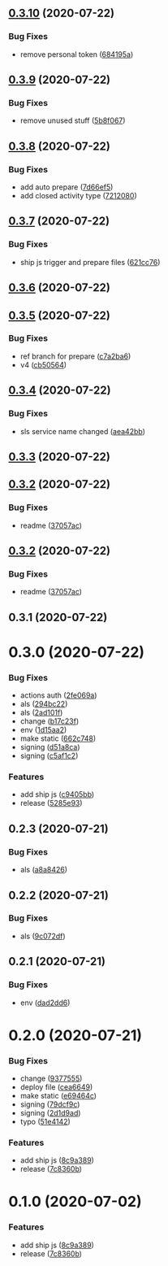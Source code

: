 ## [0.3.10](https://github.com/pronitdas/ci-cd-nodejs-lambda/compare/v0.3.9...v0.3.10) (2020-07-22)


### Bug Fixes

* remove personal token ([684195a](https://github.com/pronitdas/ci-cd-nodejs-lambda/commit/684195a394f28c1173023bb48f02aa20e4b8777c))



## [0.3.9](https://github.com/pronitdas/ci-cd-nodejs-lambda/compare/v0.3.8...v0.3.9) (2020-07-22)


### Bug Fixes

* remove unused stuff ([5b8f067](https://github.com/pronitdas/ci-cd-nodejs-lambda/commit/5b8f067f833e3719853f4f9a177e80e398997fa3))



## [0.3.8](https://github.com/pronitdas/ci-cd-nodejs-lambda/compare/v0.3.7...v0.3.8) (2020-07-22)


### Bug Fixes

* add auto prepare ([7d66ef5](https://github.com/pronitdas/ci-cd-nodejs-lambda/commit/7d66ef517c019370d4164dcd30ca3552ed733689))
* add closed activity type ([7212080](https://github.com/pronitdas/ci-cd-nodejs-lambda/commit/721208056f634e1becb5a1cf130d33e918e7d9e4))



## [0.3.7](https://github.com/pronitdas/ci-cd-nodejs-lambda/compare/v0.3.5...v0.3.7) (2020-07-22)


### Bug Fixes

* ship js trigger and prepare files ([621cc76](https://github.com/pronitdas/ci-cd-nodejs-lambda/commit/621cc7613ae2fff895d07d9b6c6e0ff9e28b1ac9))



## [0.3.6](https://github.com/pronitdas/ci-cd-nodejs-lambda/compare/v0.3.5...v0.3.6) (2020-07-22)



## [0.3.5](https://github.com/pronitdas/ci-cd-nodejs-lambda/compare/v0.3.4...v0.3.5) (2020-07-22)


### Bug Fixes

* ref branch for prepare ([c7a2ba6](https://github.com/pronitdas/ci-cd-nodejs-lambda/commit/c7a2ba6cf78f7c1408abfe9cb85447db895a1036))
* v4 ([cb50564](https://github.com/pronitdas/ci-cd-nodejs-lambda/commit/cb50564919d98496a431415c727aea549b32ce05))



## [0.3.4](https://github.com/pronitdas/ci-cd-nodejs-lambda/compare/v0.3.3...v0.3.4) (2020-07-22)


### Bug Fixes

* sls service name changed ([aea42bb](https://github.com/pronitdas/ci-cd-nodejs-lambda/commit/aea42bb6eb22e4f04f103c76cab5649f2aff89a7))



## [0.3.3](https://github.com/pronitdas/ci-cd-nodejs-lambda/compare/v0.3.1...v0.3.3) (2020-07-22)



## [0.3.2](https://github.com/pronitdas/ci-cd-nodejs-lambda/compare/v0.3.1...v0.3.2) (2020-07-22)


### Bug Fixes

* readme ([37057ac](https://github.com/pronitdas/ci-cd-nodejs-lambda/commit/37057acdd57b409f3752e660b0a6e486e62fc519))



## [0.3.2](https://github.com/pronitdas/ci-cd-nodejs-lambda/compare/v0.3.1...v0.3.2) (2020-07-22)


### Bug Fixes

* readme ([37057ac](https://github.com/pronitdas/ci-cd-nodejs-lambda/commit/37057acdd57b409f3752e660b0a6e486e62fc519))



## 0.3.1 (2020-07-22)



# 0.3.0 (2020-07-22)


### Bug Fixes

* actions auth ([2fe069a](https://github.com/pronitdas/ci-cd-nodejs-lambda/commit/2fe069a62bc2c3a70745c2b027656a6b23e396be))
* als ([294bc22](https://github.com/pronitdas/ci-cd-nodejs-lambda/commit/294bc228c30d42c309b41eb4f8adf9aec67afba6))
* als ([2ad101f](https://github.com/pronitdas/ci-cd-nodejs-lambda/commit/2ad101fa76e1595908f805d87c5378591ed64122))
* change ([b17c23f](https://github.com/pronitdas/ci-cd-nodejs-lambda/commit/b17c23f7a7c8c87b9d61e4951fa68be6c5e2d2da))
* env ([1d15aa2](https://github.com/pronitdas/ci-cd-nodejs-lambda/commit/1d15aa280568810020c38dd8ec52dcae11ef9e13))
* make static ([662c748](https://github.com/pronitdas/ci-cd-nodejs-lambda/commit/662c74873eba194e72624da0b1383f5d3daa0141))
* signing ([d51a8ca](https://github.com/pronitdas/ci-cd-nodejs-lambda/commit/d51a8ca6825257b196c5ce61d8a9aaa5ac2bbb9c))
* signing ([c5af1c2](https://github.com/pronitdas/ci-cd-nodejs-lambda/commit/c5af1c2da56d303d798e6602d4d573da92e4da4b))


### Features

* add ship js ([c9405bb](https://github.com/pronitdas/ci-cd-nodejs-lambda/commit/c9405bbb699808cf63d4eacc129c2f7a393c31f0))
* release ([5285e93](https://github.com/pronitdas/ci-cd-nodejs-lambda/commit/5285e93fb868374d75376414432604faff57111f))



## 0.2.3 (2020-07-21)


### Bug Fixes

* als ([a8a8426](https://github.com/pronitdas/ci-cd-nodejs-lambda/commit/a8a8426300bf70b3be08e741f5e1400cbbb3caae))



## 0.2.2 (2020-07-21)


### Bug Fixes

* als ([9c072df](https://github.com/pronitdas/ci-cd-nodejs-lambda/commit/9c072dffb36cfe4a23800d595420bd7037cdcda4))



## 0.2.1 (2020-07-21)


### Bug Fixes

* env ([dad2dd6](https://github.com/pronitdas/ci-cd-nodejs-lambda/commit/dad2dd6017872ab3090a63bbd516b442ba0e9de4))



# 0.2.0 (2020-07-21)


### Bug Fixes

* change ([9377555](https://github.com/pronitdas/ci-cd-nodejs-lambda/commit/93775552c4db9088bc98af3aa03a8b26f9ab527c))
* deploy file ([cea6649](https://github.com/pronitdas/ci-cd-nodejs-lambda/commit/cea66490e18cf341821a7c55c15da31207bcc62b))
* make static ([e69464c](https://github.com/pronitdas/ci-cd-nodejs-lambda/commit/e69464c7ad659270685c39cc86ded9914ec654ec))
* signing ([79dcf9c](https://github.com/pronitdas/ci-cd-nodejs-lambda/commit/79dcf9cf13a5158cd5f1aeddb4d4f7136081cb24))
* signing ([2d1d9ad](https://github.com/pronitdas/ci-cd-nodejs-lambda/commit/2d1d9adf6ee7243de16066a9597e8380391c7c09))
* typo ([51e4142](https://github.com/pronitdas/ci-cd-nodejs-lambda/commit/51e4142791852498c0591f8792dbaf3f5770be16))


### Features

* add ship js ([8c9a389](https://github.com/pronitdas/ci-cd-nodejs-lambda/commit/8c9a3892a8ecfb44476cf186050047feb0580300))
* release ([7c8360b](https://github.com/pronitdas/ci-cd-nodejs-lambda/commit/7c8360b09400562535dd2ddf6ee719c7756a3663))



# 0.1.0 (2020-07-02)


### Features

* add ship js ([8c9a389](https://github.com/pronitdas/ci-cd-nodejs-lambda/commit/8c9a3892a8ecfb44476cf186050047feb0580300))
* release ([7c8360b](https://github.com/pronitdas/ci-cd-nodejs-lambda/commit/7c8360b09400562535dd2ddf6ee719c7756a3663))



